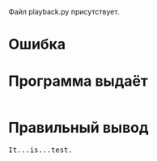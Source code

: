 Файл playback.py присутствует.
# Ошибка
# Программа выдаёт
<pre>
</pre>
# Правильный вывод
<pre>It...is...test.
</pre>
